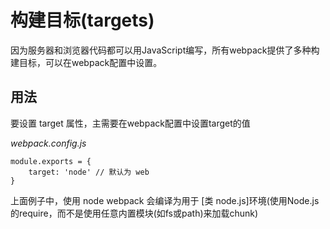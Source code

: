 # 构建目标(targets)

因为服务器和浏览器代码都可以用JavaScript编写，所有webpack提供了多种构建目标，可以在webpack配置中设置。

## 用法

要设置 target 属性，主需要在webpack配置中设置target的值

*webpack.config.js*

```
module.exports = {
    target: 'node' // 默认为 web
}
```

上面例子中，使用 node webpack 会编译为用于 [类 node.js]环境(使用Node.js的require，而不是使用任意内置模块(如fs或path)来加载chunk)